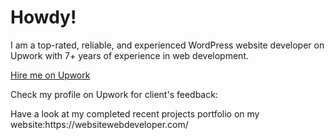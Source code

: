 <h1>Howdy!</h1>
I am a top-rated, reliable, and experienced WordPress website developer on Upwork with 7+ years of experience in web development.

<a href="https://www.upwork.com/fl/lavannyabhatia">Hire me on Upwork</a>

<p>Check my profile on Upwork for client's feedback:</p>

<p>Have a look at my completed recent projects portfolio on my website:https://websitewebdeveloper.com/ </p>

<!---
lavannyabhatia/lavannyabhatia is a ✨ special ✨ repository because its `README.md` (this file) appears on your GitHub profile.
You can click the Preview link to take a look at your changes.
--->
